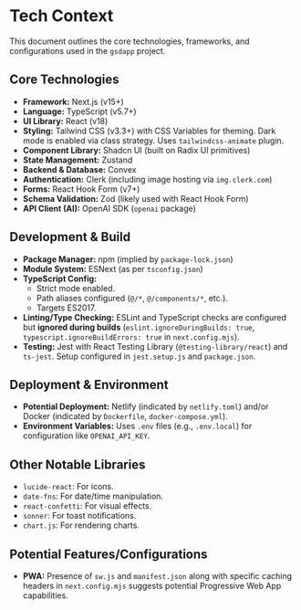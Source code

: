 # Tech Context

This document outlines the core technologies, frameworks, and configurations used in the `gsdapp` project.

## Core Technologies

*   **Framework:** Next.js (v15+)
*   **Language:** TypeScript (v5.7+)
*   **UI Library:** React (v18)
*   **Styling:** Tailwind CSS (v3.3+) with CSS Variables for theming. Dark mode is enabled via class strategy. Uses `tailwindcss-animate` plugin.
*   **Component Library:** Shadcn UI (built on Radix UI primitives)
*   **State Management:** Zustand
*   **Backend & Database:** Convex
*   **Authentication:** Clerk (including image hosting via `img.clerk.com`)
*   **Forms:** React Hook Form (v7+)
*   **Schema Validation:** Zod (likely used with React Hook Form)
*   **API Client (AI):** OpenAI SDK (`openai` package)

## Development & Build

*   **Package Manager:** npm (implied by `package-lock.json`)
*   **Module System:** ESNext (as per `tsconfig.json`)
*   **TypeScript Config:**
    *   Strict mode enabled.
    *   Path aliases configured (`@/*`, `@/components/*`, etc.).
    *   Targets ES2017.
*   **Linting/Type Checking:** ESLint and TypeScript checks are configured but **ignored during builds** (`eslint.ignoreDuringBuilds: true`, `typescript.ignoreBuildErrors: true` in `next.config.mjs`).
*   **Testing:** Jest with React Testing Library (`@testing-library/react`) and `ts-jest`. Setup configured in `jest.setup.js` and `package.json`.

## Deployment & Environment

*   **Potential Deployment:** Netlify (indicated by `netlify.toml`) and/or Docker (indicated by `Dockerfile`, `docker-compose.yml`).
*   **Environment Variables:** Uses `.env` files (e.g., `.env.local`) for configuration like `OPENAI_API_KEY`.

## Other Notable Libraries

*   `lucide-react`: For icons.
*   `date-fns`: For date/time manipulation.
*   `react-confetti`: For visual effects.
*   `sonner`: For toast notifications.
*   `chart.js`: For rendering charts.

## Potential Features/Configurations

*   **PWA:** Presence of `sw.js` and `manifest.json` along with specific caching headers in `next.config.mjs` suggests potential Progressive Web App capabilities.
